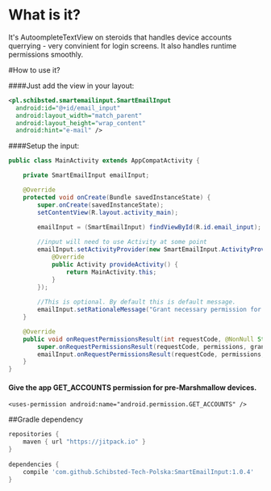 # What is it?
It's AutoompleteTextView on steroids that handles device accounts querrying - very convinient for login screens. It also handles runtime permissions smoothly.

#How to use it?

####Just add the view in your layout:

```xml
<pl.schibsted.smartemailinput.SmartEmailInput
  android:id="@+id/email_input"
  android:layout_width="match_parent"
  android:layout_height="wrap_content"
  android:hint="e-mail" />
```
  
####Setup the input: 

```java
public class MainActivity extends AppCompatActivity {

    private SmartEmailInput emailInput;

    @Override
    protected void onCreate(Bundle savedInstanceState) {
        super.onCreate(savedInstanceState);
        setContentView(R.layout.activity_main);

        emailInput = (SmartEmailInput) findViewById(R.id.email_input);
        
        //input will need to use Activity at some point
        emailInput.setActivityProvider(new SmartEmailInput.ActivityProvider() {
            @Override
            public Activity provideActivity() {
                return MainActivity.this;
            }
        });
        
        //This is optional. By default this is default message.
        emailInput.setRationaleMessage("Grant necessary permission for autocomplete");
    }

    @Override
    public void onRequestPermissionsResult(int requestCode, @NonNull String[] permissions, @NonNull int[] grantResults) {
        super.onRequestPermissionsResult(requestCode, permissions, grantResults);
        emailInput.onRequestPermissionsResult(requestCode, permissions, grantResults); //Don't forget that - it's responsible for runtime permission handling
    }
}
```

#### Give the app GET_ACCOUNTS permission for pre-Marshmallow devices.
```<uses-permission android:name="android.permission.GET_ACCOUNTS" />```


##Gradle dependency
```groovy
repositories {
    maven { url "https://jitpack.io" }
}
    
dependencies {
    compile 'com.github.Schibsted-Tech-Polska:SmartEmailInput:1.0.4'
}
```
